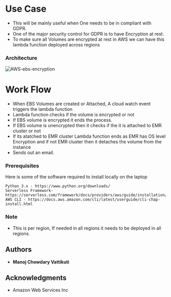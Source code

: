 # Use Case
* This will be mainly useful when One needs to be in compliant with GDPR. 
* One of the major security control for GDPR is to have Encryption at rest. 
* To make sure all Volumes are encrypted at rest in AWS we can have this lambda function deployed across regions

### Architecture 
![AWS-ebs-encryption](https://github.com/ManojVattikuti/cloud-devsecops/tree/master/AWS/AWS_Security/EBS_Encryption/ebs-encryption.png)


# Work Flow
* When EBS Volumes are created or Attached, A cloud watch event triggers the lambda function
* Lambda function checks if the volume is encrypted or not 
* If EBS volume is encrypted it ends the process.
* If EBS volume is unencrypted then it checks if the it is attached to EMR cluster or not
* If its atatched to EMR cluster Lambda function ends as EMR has OS level Encryption and if not EMR cluster then it detaches the volume from the instance 
* Sends out an email.

### Prerequisites
Here is some of the software required to install locally on the laptop

```
Python 3.x - https://www.python.org/downloads/
Serverless Framework- https://serverless.com/framework/docs/providers/aws/guide/installation/
AWS CLI - https://docs.aws.amazon.com/cli/latest/userguide/cli-chap-install.html
```

### Note
* This is per region, If needed in all regions it needs to be deployed in all regions.

## Authors

* **Manoj Chowdary Vattikuti**

## Acknowledgments

* Amazon Web Services Inc